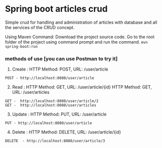 # Spring boot articles crud

Simple crud for handling and administration of articles with database and all the services of the CRUD concept.

Using Maven Command: Download the project source code. Go to the root folder of the project using command prompt and run the command.
`mvn spring-boot:run`

### methods of use [you can use Postman to try it]

1. Create :
HTTP Method: POST, URL: /user/article
```
POST - http://localhost:8080/user/article
```

2. Read :
HTTP Method: GET, URL: /user/article/{id}
HTTP Method: GET, URL: /user/articles
```
GET -  http://localhost:8080/user/article/2
GET -  http://localhost:8080/user/articles
```

3. Update :
HTTP Method: PUT, URL: /user/article
```
PUT - http://localhost:8080/user/article
```

4. Delete :
HTTP Method: DELETE, URL: /user/article/{id}
```
DELETE  - http://localhost:8080/user/article/3
```


